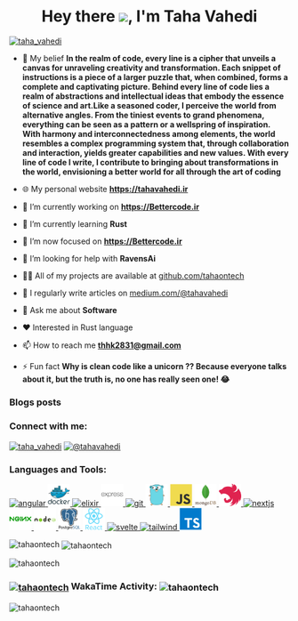 <h1 align="center">Hey there <img width="30px"  src="https://emojis.slackmojis.com/emojis/images/1643514331/3036/gopher_dance.gif?1643514331 alt="code_mohammad" />, I'm Taha Vahedi</h1>

<p align="left"> <a href="https://twitter.com/taha_vahedi" target="blank"><img src="https://img.shields.io/twitter/follow/taha_vahedi?logo=twitter&style=for-the-badge" alt="taha_vahedi" /></a> </p>


- 🧠 My belief **In the realm of code, every line is a cipher that unveils a canvas for unraveling creativity and transformation. Each snippet of instructions is a piece of a larger puzzle that, when combined, forms a complete and captivating picture. Behind every line of code lies a realm of abstractions and intellectual ideas that embody the essence of science and art.Like a seasoned coder, I perceive the world from alternative angles. From the tiniest events to grand phenomena, everything can be seen as a pattern or a wellspring of inspiration. With harmony and interconnectedness among elements, the world resembles a complex programming system that, through collaboration and interaction, yields greater capabilities and new values.  With every line of code I write, I contribute to bringing about transformations in the world, envisioning a better world for all through the art of coding**
- 🌐 My personal website  **https://tahavahedi.ir**
- 🔭 I’m currently working on **https://Bettercode.ir**

- 🌱 I’m currently learning **Rust**

- 👯 I’m now focused on **https://Bettercode.ir**

- 🤝 I’m looking for help with **RavensAi**

- 👨‍💻 All of my projects are available at [github.com/tahaontech](https://github.com/tahaontech)

- 📝 I regularly write articles on [medium.com/@tahavahedi](https://medium.com/@tahavahedi)

- 💬 Ask me about **Software**

- ❤️ Interested in Rust language

- 📫 How to reach me **thhk2831@gmail.com**

- ⚡ Fun fact **Why is clean code like a unicorn ?? Because everyone talks about it, but the truth is, no one has really seen one! 😂**

### Blogs posts
<!-- BLOG-POST-LIST:START -->
<!-- BLOG-POST-LIST:END -->

<h3 align="left">Connect with me:</h3>
<p align="left">
<a href="https://twitter.com/taha_vahedi" target="blank"><img align="center" src="https://raw.githubusercontent.com/rahuldkjain/github-profile-readme-generator/master/src/images/icons/Social/twitter.svg" alt="taha_vahedi" height="30" width="40" /></a>
<a href="https://medium.com/@tahavahedi" target="blank"><img align="center" src="https://raw.githubusercontent.com/rahuldkjain/github-profile-readme-generator/master/src/images/icons/Social/medium.svg" alt="@tahavahedi" height="30" width="40" /></a>
</p>

<h3 align="left">Languages and Tools:</h3>
<p align="left"> <a href="https://angular.io" target="_blank" rel="noreferrer"> <img src="https://angular.io/assets/images/logos/angular/angular.svg" alt="angular" width="40" height="40"/> </a> <a href="https://www.docker.com/" target="_blank" rel="noreferrer"> <img src="https://raw.githubusercontent.com/devicons/devicon/master/icons/docker/docker-original-wordmark.svg" alt="docker" width="40" height="40"/> </a> <a href="https://elixir-lang.org" target="_blank" rel="noreferrer"> <img src="https://www.vectorlogo.zone/logos/elixir-lang/elixir-lang-icon.svg" alt="elixir" width="40" height="40"/> </a> <a href="https://expressjs.com" target="_blank" rel="noreferrer"> <img src="https://raw.githubusercontent.com/devicons/devicon/master/icons/express/express-original-wordmark.svg" alt="express" width="40" height="40"/> </a> <a href="https://git-scm.com/" target="_blank" rel="noreferrer"> <img src="https://www.vectorlogo.zone/logos/git-scm/git-scm-icon.svg" alt="git" width="40" height="40"/> </a> <a href="https://golang.org" target="_blank" rel="noreferrer"> <img src="https://raw.githubusercontent.com/devicons/devicon/master/icons/go/go-original.svg" alt="go" width="40" height="40"/> </a> <a href="https://developer.mozilla.org/en-US/docs/Web/JavaScript" target="_blank" rel="noreferrer"> <img src="https://raw.githubusercontent.com/devicons/devicon/master/icons/javascript/javascript-original.svg" alt="javascript" width="40" height="40"/> </a> <a href="https://www.mongodb.com/" target="_blank" rel="noreferrer"> <img src="https://raw.githubusercontent.com/devicons/devicon/master/icons/mongodb/mongodb-original-wordmark.svg" alt="mongodb" width="40" height="40"/> </a> <a href="https://nestjs.com/" target="_blank" rel="noreferrer"> <img src="https://raw.githubusercontent.com/devicons/devicon/master/icons/nestjs/nestjs-plain.svg" alt="nestjs" width="40" height="40"/> </a> <a href="https://nextjs.org/" target="_blank" rel="noreferrer"> <img src="https://cdn.worldvectorlogo.com/logos/nextjs-2.svg" alt="nextjs" width="40" height="40"/> </a> <a href="https://www.nginx.com" target="_blank" rel="noreferrer"> <img src="https://raw.githubusercontent.com/devicons/devicon/master/icons/nginx/nginx-original.svg" alt="nginx" width="40" height="40"/> </a> <a href="https://nodejs.org" target="_blank" rel="noreferrer"> <img src="https://raw.githubusercontent.com/devicons/devicon/master/icons/nodejs/nodejs-original-wordmark.svg" alt="nodejs" width="40" height="40"/> </a> <a href="https://www.postgresql.org" target="_blank" rel="noreferrer"> <img src="https://raw.githubusercontent.com/devicons/devicon/master/icons/postgresql/postgresql-original-wordmark.svg" alt="postgresql" width="40" height="40"/> </a> <a href="https://reactjs.org/" target="_blank" rel="noreferrer"> <img src="https://raw.githubusercontent.com/devicons/devicon/master/icons/react/react-original-wordmark.svg" alt="react" width="40" height="40"/> </a> <a href="https://svelte.dev" target="_blank" rel="noreferrer"> <img src="https://upload.wikimedia.org/wikipedia/commons/1/1b/Svelte_Logo.svg" alt="svelte" width="40" height="40"/> </a> <a href="https://tailwindcss.com/" target="_blank" rel="noreferrer"> <img src="https://www.vectorlogo.zone/logos/tailwindcss/tailwindcss-icon.svg" alt="tailwind" width="40" height="40"/> </a> <a href="https://www.typescriptlang.org/" target="_blank" rel="noreferrer"> <img src="https://raw.githubusercontent.com/devicons/devicon/master/icons/typescript/typescript-original.svg" alt="typescript" width="40" height="40"/> </a> </p>

<p><img align="left" src="https://github-readme-stats.vercel.app/api/top-langs?username=tahaontech&show_icons=true&locale=en&layout=compact" alt="tahaontech" /></p>

<p>&nbsp;<img align="center" src="https://github-readme-stats.vercel.app/api?username=tahaontech&show_icons=true&locale=en" alt="tahaontech" /></p>

<p><img align="center" src="https://github-readme-streak-stats.herokuapp.com/?user=tahaontech&" alt="tahaontech" /></p>


<h3 align="left"><a href="https://wakatime.com/@tahaontech" target="blank"><img align="center" src="https://wakatime.com/static/img/wakatime.svg" alt="tahaontech" height="30" width="30" /></a>
 WakaTime Activity: <img align="center" src="https://wakatime.com/badge/user/8ae20db9-dc46-4492-a1f3-7d2ef51f724e.svg" alt="tahaontech" />
 </h3>
<img align="center" src="https://wakatime.com/share/@tahaontech/8ae20db9-dc46-4492-a1f3-7d2ef51f724e.svg" alt="tahaontech" />



